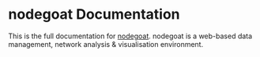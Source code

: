 # nodegoat Documentation

This is the full documentation for [nodegoat](https://nodegoat.net). nodegoat is a web-based data management, network analysis & visualisation environment.